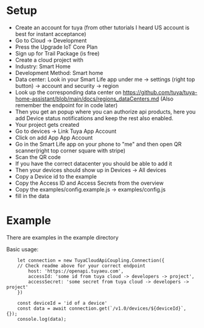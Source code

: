 # Setup 
  - Create an account for tuya (from other tutorials I heard US account is best for instant acceptance)
  - Go to Cloud -> Development
  - Press the Upgrade IoT Core Plan
  - Sign up for Trail Package (is free)
  - Create a cloud project with 
  -  Industry: Smart Home
  -  Development Method: Smart home
  -  Data center: Look in your Smart Life app under me -> settings (right top button) -> account and security -> region
  - Look up the corresponding data center on https://github.com/tuya/tuya-home-assistant/blob/main/docs/regions_dataCenters.md (Also remember the endpoint for in code later)
  - Then you get an popup where you can authorize api products, here you add Device status notifications and keep the rest also enabled.
  - Your project gets created
  - Go to devices -> Link Tuya App Account
  - Click on add App App Account
  - Go in the Smart Life app on your phone to "me" and then open QR scanner(right top corner square with stripe) 
  - Scan the QR code
  - If you have the correct datacenter you should be able to add it
  - Then your devices should show up in Devices -> All devices 
  - Copy a Device id to the example
  - Copy the Access ID and Access Secrets from the overview
  - Copy the examples/config.example.js -> examples/config.js
  - fill in the data

# Example 
There are examples in the example directory

Basic usage:
```
    let connection = new TuyaCloudApiCoupling.Connection({
    // Check readme above for your correct endpoint
        host: 'https://openapi.tuyaeu.com',
        accessId: 'some id from tuya cloud -> developers -> project',
        accessSecret: 'some secret from tuya cloud -> developers -> project'
    })

    const deviceId = 'id of a device'
    const data = await connection.get(`/v1.0/devices/${deviceId}`, {});
    console.log(data);

```


